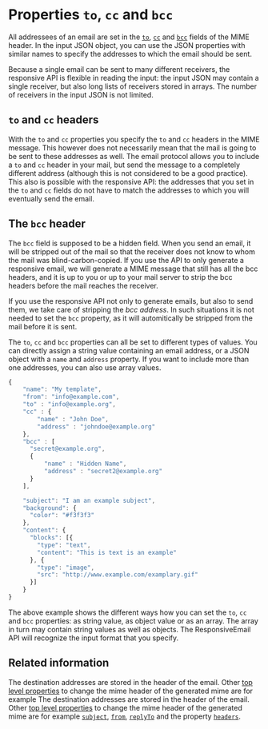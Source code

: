 # Properties `to`, `cc` and `bcc`

All addressees of an email are set in the [`to`](../json/property-to), 
[`cc`](../json/property-cc) and [`bcc`](../json/property-bcc)
fields of the MIME header. In the input JSON object, you can use the JSON properties
with similar names to specify the addresses to which the email should be sent.

Because a single email can be sent to many different receivers, the responsive 
API is flexible in reading the input: the input JSON may contain a single receiver, 
but also long lists of receivers stored in arrays. The number of receivers in 
the input JSON is not limited.

## `to` and `cc` headers

With the `to` and `cc` properties you specify the `to` and `cc` headers in the 
MIME message. This however does not necessarily mean that the mail is going to 
be sent to these addresses as well. The email protocol allows you to include a 
`to` and `cc` header in your mail, but send the message to a completely different
address (although this is not considered to be a good practice). This also is 
possible with the responsive API: the addresses that you set in the `to` and `cc` 
fields do not have to match the addresses to which you will eventually send 
the email.

## The `bcc` header

The `bcc` field is supposed to be a hidden field. When you send an email, it will 
be stripped out of the mail so that the receiver does not know to whom the mail 
was blind-carbon-copied. If you use the API to only generate a responsive email, 
we will generate a MIME message that still has all the bcc headers, and it is up 
to you or up to your mail server to strip the bcc headers before the mail reaches 
the receiver.

If you use the responsive API not only to generate emails, but also to send them,
we take care of stripping the _bcc address_. In such situations it is not needed 
to set the `bcc` property, as it will automitically be  stripped from the mail 
before it is sent.

The `to`, `cc` and `bcc` properties can all be set to different types of values.
You can directly assign a string value containing an email address, or a JSON 
object with a `name` and `address` property. If you want to include more than one 
addresses, you can also use array values.

````javascript
{
    "name": "My template",
    "from": "info@example.com",
    "to" : "info@example.org",
    "cc" : {
        "name" : "John Doe",
        "address" : "johndoe@example.org"
    },
    "bcc" : [
      "secret@example.org",
      {
          "name" : "Hidden Name",
          "address" : "secret2@example.org"
      }
    ],

    "subject": "I am an example subject",
    "background": {
      "color": "#f3f3f3"
    },
    "content": {
      "blocks": [{
        "type": "text",
        "content": "This is text is an example"
      }, {
        "type": "image",
        "src": "http://www.example.com/examplary.gif"
      }]
    }
}
````

The above example shows the different ways how you can set the `to`, `cc` and `bcc`
properties: as string value, as object value or as an array. The array in turn may
contain string values as well as objects. The ResponsiveEmail API will
recognize the input format that you specify.

## Related information

The destination addresses are stored in the header of the email. Other [top level properties](../json/top-level-properties) 
to change the mime header of the generated mime are for example The destination 
addresses are stored in the header of the email. Other [top level properties](../json/top-level-properties) 
to change the mime header of the generated mime are for example [`subject`](../json/property-subject), 
[`from`](../json/property-from), [`replyTo`](../json/property-reply-to) 
and the property [`headers`](../json/property-headers).
